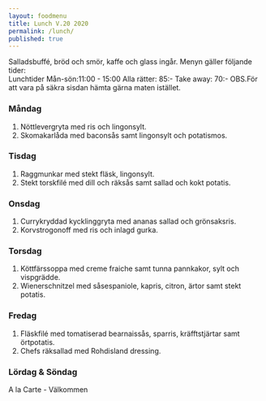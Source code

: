 ```yaml
---
layout: foodmenu
title: Lunch V.20 2020
permalink: /lunch/
published: true
---
```

Salladsbuffé, bröd och smör, kaffe och glass ingår.
Menyn gäller följande tider:  
Lunchtider  Mån-sön:11:00 - 15:00
Alla rätter: 85:- Take away: 70:-
OBS.För att vara på säkra sisdan hämta gärna maten istället.
                           

### Måndag
1. Nöttlevergryta med ris och lingonsylt.
2. Skomakarlåda med baconsås samt lingonsylt och potatismos.

### Tisdag
1. Raggmunkar med stekt fläsk, lingonsylt.
2. Stekt torskfilé med dill och räksås samt sallad och kokt potatis.

### Onsdag
1. Currykryddad kycklinggryta med ananas sallad och grönsaksris.
2. Korvstrogonoff med ris och inlagd gurka.

### Torsdag
1. Köttfärssoppa med creme fraiche samt tunna pannkakor, sylt och vispgrädde. 
2. Wienerschnitzel med såsespaniole, kapris, citron, ärtor samt stekt potatis.

### Fredag
1. Fläskfilé med tomatiserad bearnaissås, sparris, kräfftstjärtar samt örtpotatis.
2. Chefs räksallad med Rohdisland dressing.
                                                                                                    
                   
### Lördag & Söndag
A la Carte - Välkommen

